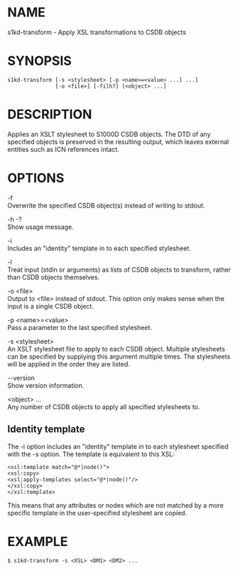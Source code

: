 NAME
====

s1kd-transform - Apply XSL transformations to CSDB objects

SYNOPSIS
========

    s1kd-transform [-s <stylesheet> [-p <name>=<value> ...] ...]
                   [-o <file>] [-filh?] [<object> ...]

DESCRIPTION
===========

Applies an XSLT stylesheet to S1000D CSDB objects. The DTD of any
specified objects is preserved in the resulting output, which leaves
external entities such as ICN references intact.

OPTIONS
=======

-f  
Overwrite the specified CSDB object(s) instead of writing to stdout.

-h -?  
Show usage message.

-i  
Includes an "identity" template in to each specified stylesheet.

-l  
Treat input (stdin or arguments) as lists of CSDB objects to transform,
rather than CSDB objects themselves.

-o &lt;file&gt;  
Output to &lt;file&gt; instead of stdout. This option only makes sense
when the input is a single CSDB object.

-p &lt;name&gt;=&lt;value&gt;  
Pass a parameter to the last specified stylesheet.

-s &lt;stylesheet&gt;  
An XSLT stylesheet file to apply to each CSDB object. Multiple
stylesheets can be specified by supplying this argument multiple times.
The stylesheets will be applied in the order they are listed.

--version  
Show version information.

&lt;object&gt; ...  
Any number of CSDB objects to apply all specified stylesheets to.

Identity template
-----------------

The -i option includes an "identity" template in to each stylesheet
specified with the -s option. The template is equivalent to this XSL:

    <xsl:template match="@*|node()">
    <xsl:copy>
    <xsl:apply-templates select="@*|node()"/>
    </xsl:copy>
    </xsl:template>

This means that any attributes or nodes which are not matched by a more
specific template in the user-specified stylesheet are copied.

EXAMPLE
=======

    $ s1kd-transform -s <XSL> <DM1> <DM2> ...
